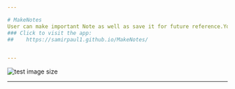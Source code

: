 ```yaml
---

# MakeNotes
User can make important Note as well as save it for future reference.You can mark important as well as non important which makes it very easy to distinguish between different notes.(Html,Bootstrap,CSS,Javascript) 
### Click to visit the app: 
##    https://samirpaul1.github.io/MakeNotes/


---
```


![test image size](https://raw.githubusercontent.com/SamirPaul1/MakeNotes/main/makemynotes.png)


---

